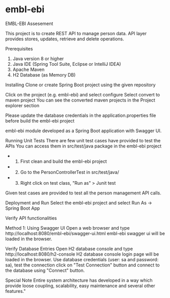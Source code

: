# embl-ebi
EMBL-EBI Assesement

This project is to create REST API to manage person data. API layer provides stores, updates, retrieve and delete operations.

Prerequisites
1. Java version 8 or higher
2. Java IDE (Spring Tool Suite, Eclipse or IntelliJ IDEA)
3. Apache Maven
4. H2 Database (as Memory DB)

Installing
Clone or create Spring Boot project using the given repository

Click on the project (e.g. embl-ebi) and select configure
Select convert to maven project
You can see the converted maven projects in the Project explorer section

Please update the database credentials in the application.properties file before build the embl-ebi project

embl-ebi module developed as a Spring Boot application with Swagger UI.

Running Unit Tests
There are few unit test cases have provided to test the APIs
You can access them in src/test/java package in the embl-ebi project

* 1. First clean and build the embl-ebi project
* 2. Go to the PersonControllerTest in src/test/java/
* 3. Right click on test class, "Run as" > Junit test

Given test cases are provided to test all the person management API calls.

Deployment and Run
Select the embl-ebi project and select Run As -> Spring Boot App

Verify API functionalities

Method 1: Using Swagger UI
Open a web browser and type http://localhost:8080/embl-ebi/swagger-ui.html 
embl-ebi swagger ui will be loaded in the browser.


Verify Database Entries
Open H2 database console and type http://localhost:8080/h2-console
H2 database console login page will be loaded in the browser.
Use database credentials (user: sa and password: sa), test the connection click on "Test Connection" button and connect to the database using "Connect" button.

Special Note
Entire system architecture has developed in a way which provide loose coupling, scalability, easy maintenance and several other features."
